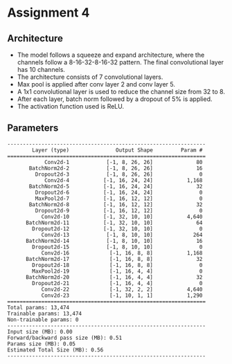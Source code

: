 # Assignment 4

## Architecture

- The model follows a squeeze and expand architecture, where the channels follow a 8-16-32-8-16-32 pattern. The final convolutional layer has 10 channels.
- The architecture consists of 7 convolutional layers.
- Max pool is applied after conv layer 2 and conv layer 5. 
- A 1x1 convolutional layer is used to reduce the channel size from 32 to 8. 
- After each layer, batch norm followed by a dropout of 5% is applied. 
- The activation function used is ReLU.

## Parameters
```
----------------------------------------------------------------
        Layer (type)               Output Shape         Param #
================================================================
            Conv2d-1            [-1, 8, 26, 26]              80
       BatchNorm2d-2            [-1, 8, 26, 26]              16
         Dropout2d-3            [-1, 8, 26, 26]               0
            Conv2d-4           [-1, 16, 24, 24]           1,168
       BatchNorm2d-5           [-1, 16, 24, 24]              32
         Dropout2d-6           [-1, 16, 24, 24]               0
         MaxPool2d-7           [-1, 16, 12, 12]               0
       BatchNorm2d-8           [-1, 16, 12, 12]              32
         Dropout2d-9           [-1, 16, 12, 12]               0
           Conv2d-10           [-1, 32, 10, 10]           4,640
      BatchNorm2d-11           [-1, 32, 10, 10]              64
        Dropout2d-12           [-1, 32, 10, 10]               0
           Conv2d-13            [-1, 8, 10, 10]             264
      BatchNorm2d-14            [-1, 8, 10, 10]              16
        Dropout2d-15            [-1, 8, 10, 10]               0
           Conv2d-16             [-1, 16, 8, 8]           1,168
      BatchNorm2d-17             [-1, 16, 8, 8]              32
        Dropout2d-18             [-1, 16, 8, 8]               0
        MaxPool2d-19             [-1, 16, 4, 4]               0
      BatchNorm2d-20             [-1, 16, 4, 4]              32
        Dropout2d-21             [-1, 16, 4, 4]               0
           Conv2d-22             [-1, 32, 2, 2]           4,640
           Conv2d-23             [-1, 10, 1, 1]           1,290
================================================================
Total params: 13,474
Trainable params: 13,474
Non-trainable params: 0
----------------------------------------------------------------
Input size (MB): 0.00
Forward/backward pass size (MB): 0.51
Params size (MB): 0.05
Estimated Total Size (MB): 0.56
----------------------------------------------------------------
```